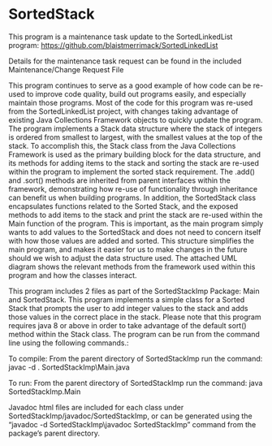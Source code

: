 # SortedStack

This program is a maintenance task update to the SortedLinkedList program:
https://github.com/blaistmerrimack/SortedLinkedList

Details for the maintenance task request can be found in the included Maintenance/Change Request File

This program continues to serve as a good example of how code can be re-used to improve code quality, build out programs easily, and especially maintain those programs. Most of the code for this program was re-used from the SortedLinkedList project, with changes taking advantage of existing Java Collections Framework objects to quickly update the program. The program implements a Stack data structure where the stack of integers is ordered from smallest to largest, with the smallest values at the top of the stack. To accomplish this, the Stack class from the Java Collections Framework is used as the primary building block for the data structure, and its methods for adding items to the stack and sorting the stack are re-used within the program to implement the sorted stack requirement. The .add() and .sort() methods are inherited from parent interfaces within the framework, demonstrating how re-use of functionality through inheritance can benefit us when building programs. In addition, the SortedStack class encapsulates functions related to the Sorted Stack, and the exposed methods to add items to the stack and print the stack are re-used within the Main function of the program. This is important, as the main program simply wants to add values to the SortedStack and does not need to concern itself with how those values are added and sorted. This structure simplifies the main program, and makes it easier for us to make changes in the future should we wish to adjust the data structure used. The attached UML diagram shows the relevant methods from the framework used within this program and how the classes interact.

This program includes 2 files as part of the SortedStackImp Package: Main and SortedStack. This program implements a simple class for a Sorted Stack that prompts the user to add integer values to the stack and adds those values in the correct place in the stack. Please note that this program requires java 8 or above in order to take advantage of the default sort() method within the Stack class. The program can be run from the command line using the following commands.:

To compile:
From the parent directory of SortedStackImp run the command: javac -d . SortedStackImp\Main.java

To run:
From the parent directory of SortedStackImp run the command: java SortedStackImp.Main

Javadoc html files are included for each class under SortedStackImp/javadoc/SortedStackImp, or can be generated using the “javadoc -d SortedStackImp\javadoc SortedStackImp” command from the package’s parent directory.
